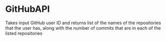 # GitHubAPI
Takes input GitHub user ID and returns list of the names of the repositories that the user has, along with the number of commits that are in each of the listed repositories
